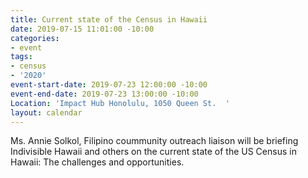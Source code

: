 ```yaml
---
title: Current state of the Census in Hawaii
date: 2019-07-15 11:01:00 -10:00
categories:
- event
tags:
- census
- '2020'
event-start-date: 2019-07-23 12:00:00 -10:00
event-end-date: 2019-07-23 13:00:00 -10:00
Location: 'Impact Hub Honolulu, 1050 Queen St.  '
layout: calendar
---
```


Ms. Annie Solkol, Filipino coummunity outreach liaison will be briefing Indivisible Hawaii and others on the current state of the US Census in Hawaii: The challenges and opportunities.  
